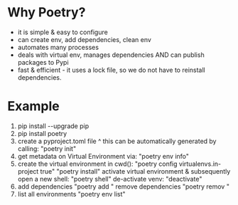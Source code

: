 # Why Poetry?
- it is simple & easy to configure
- can create env, add dependencies, clean env
- automates many processes
- deals with virtual env, manages dependencies AND can publish packages to Pypi 
- fast & efficient - it uses a lock file, so we do not have to reinstall dependencies. 

# Example
1. pip install --upgrade pip
2. pip install poetry
3. create a pyproject.toml file 
   ^ this can be automatically generated by calling:
     "poetry init"
4. get metadata on Virtual Environment via: 
     "poetry env info"
5. create the virtual environment in cwd():
     "poetry config virtualenvs.in-project true"
     "poetry install"
   activate virtual environment & subsequently open a new shell:
     "poetry shell"
   de-activate venv:
     "deactivate"
6. add dependencies
     "poetry add <package name>"
   remove dependencies
     "poetry remov <package name>"
7. list all environments
     "poetry env list"
